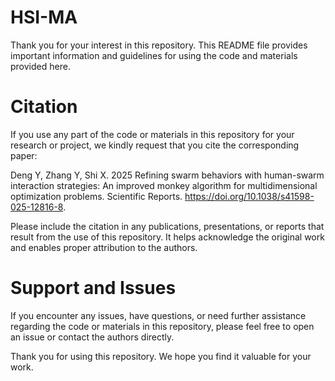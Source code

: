 # HSI-MA
Thank you for your interest in this repository. This README file provides important information and guidelines for using the code and materials provided here.

# Citation

If you use any part of the code or materials in this repository for your research or project, we kindly request that you cite the corresponding paper:

Deng Y, Zhang Y, Shi X. 2025 Refining swarm behaviors with human-swarm interaction strategies: An improved monkey algorithm for multidimensional optimization problems. Scientific Reports. https://doi.org/10.1038/s41598-025-12816-8. 

Please include the citation in any publications, presentations, or reports that result from the use of this repository. It helps acknowledge the original work and enables proper attribution to the authors.

# Support and Issues
If you encounter any issues, have questions, or need further assistance regarding the code or materials in this repository, please feel free to open an issue or contact the authors directly.

Thank you for using this repository. We hope you find it valuable for your work.
